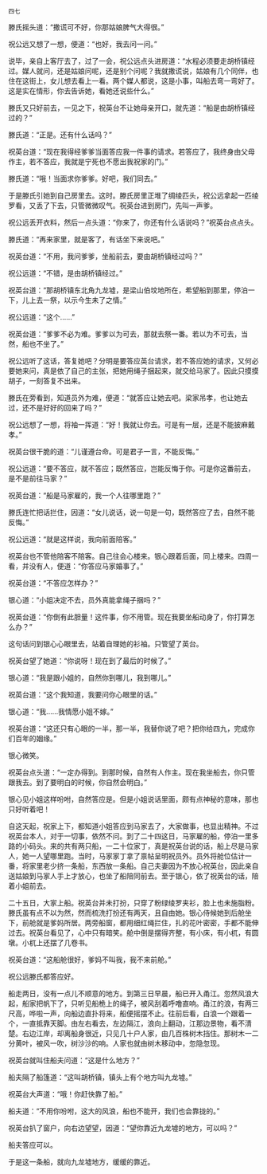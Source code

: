     四七 

   滕氏摇头道：“撒谎可不好，你那姑娘脾气大得很。”

   祝公远又想了一想，便道：“也好，我去问一问。”

   说毕，亲自上客厅去了，过了一会，祝公远点头进房道：“水程必须要走胡桥镇经过。媒人就问，还是姑娘问呢，还是别个问呢？我就撒谎说，姑娘有几个同伴，也住在这街上，女儿想去看上一看。两个媒人都说，这是小事，叫船去弯一弯好了。这是实在情形，你去告诉她，看她还说些什么。”

   滕氏又只好前去，一见之下，祝英台不让她母亲开口，就先道：“船是由胡桥镇经过的？”

   滕氏道：“正是。还有什么话吗？”

   祝英台道：“现在我得经爹爹当面答应我一件事的请求。若答应了，我终身由父母作主，若不答应，我就是宁死也不愿出我祝家的门。”

   滕氏道：“哦！当面求你爹爹。好吧，我们同去。”

   于是滕氏引她到自己房里去。这时。滕氏房里正堆了绸绫匹头，祝公远拿起一匹绫罗看，又丢了下去，只管微微叹气。祝英台进到房门，先叫一声爹。

   祝公远丢开衣料，然后一点头道：“你来了，你还有什么话说吗？”祝英台点点头。

   滕氏道：“再来家里，就是客了，有话坐下来说吧。”

   祝英台道：“不用，我问爹爹，坐船前去，要由胡桥镇经过吗？”

   祝公远道：“不错，是由胡桥镇经过。”

   祝英台道：“那胡桥镇东北角九龙墟，是梁山伯坟地所在，希望船到那里，停泊一下，儿上去一祭，以示今生未了之情。”

   祝公远道：“这个……”

   祝英台道：“爹爹不必为难。爹爹以为可去，那就去祭一番。若以为不可去，当然，船也不坐了。”

   祝公远听了这话，答复她吧？分明是要答应英台请求，若不答应她的请求，又何必要她来问，真是依了自己的主张，把她用绳子捆起来，就交给马家了。因此只摸摸胡子，一刻答复不出来。

   滕氏在旁看到，知道员外为难，便道：“就答应让她去吧。梁家吊孝，也让她去过，还不是好好的回来了吗？”

   祝公远想了一想，将袖一挥道：“好！我就让你去。可是有一层，还是不能披麻戴孝。”

   祝英台很干脆的道：“儿谨遵台命。可是君子一言，不能反悔。”

   祝公远道：“要不答应，就不答应；既然答应，岂能反悔于你。可是你这番前去，是不是前往马家？”

   祝英台道：“船是马家雇的，我一个人往哪里跑？”

   滕氏连忙把话拦住，因道：“女儿说话，说一句是一句，既然答应了去，自然不能反悔。”

   祝公远道：“就是这样说，我向前面陪客。”

   祝英台也不管他陪客不陪客。自己往会心楼来。银心跟着后面，同上楼来。四周一看，并没有人，便道：“你答应马家婚事了。”

   祝英台道：“不答应怎样办？”

   银心道：“小姐决定不去，员外真能拿绳子捆吗？”

   祝英台道：“你倒有此胆量！这件事，你不用管。现在我要坐船动身了，你打算怎么办？”

   这句话问到银心心眼里去，站着自理她的衫袖。只管望了英台。

   祝英台望了她道：“你说呀！现在到了最后的时候了。”

   银心道：“我是跟小姐的，自然你到哪儿，我到哪儿。”

   祝英台道：“这个我知道，我要问你心眼里的话。”

   银心道：“我……我情愿小姐不嫁。”

   祝英台道：“这还只有心眼的一半，那一半，我替你说了吧？把你给四九，完成你们百年的姻缘。”

   银心微笑。

   祝英台点头道：“一定办得到。到那时候，自然有人作主。现在我坐船去，你只管跟我去。到了要明白的时候，你自然会明白。”

   银心见小姐这样吩咐，自然答应是。但是小姐说话里面，颇有点神秘的意味，那也只好听着吧！

   自这天起，祝家上下，都知道小姐答应到马家去了，大家做事，也显出精神。不过祝英台本人，对于一切事，依然不问。到了二十四这日，马家雇的船，停泊一里多路的小码头。来的共有两只船，一二十位家丁，真是祝英台说的话，船上尽是马家人，她一人望哪里跑。当时，马家家丁拿了禀帖呈明祝员外。员外将舱位估计一番，将家里老少挤一条船，东西放一条船。自己夫妻因为不放心祝英台，因此亲自送姑娘到马家人手上才放心，也坐了船陪同前去。至于银心，依了祝英台的话，陪着小姐前去。

   二十五日，大家上船。祝英台并未打扮，只穿了粉绿绫罗夹衫，脸上也未施脂粉。滕氏虽有点不以为然，然而梳洗打扮还有两天，且自由她。银心侍候她到后舱坐下，前舱就是爹妈所居。两旁船窗，都用细红绳拦住，扎的花叶密密，手都不能伸过去。祝英台看见了，心中只有暗笑。舱中倒是摆得齐整，有小床，有小杌，有圆墩。小杌上还摆了几卷书。

   祝英台道：“这船舱很好，爹妈不叫我，我不来前舱。”

   祝公远滕氏都答应好。

   船走两日，没有一点儿不顺意的地方。到第三日早晨，船已开入甬江。忽然风浪大起，船家把帆下了，只听见船桅上的绳子，被风刮着呼噜直响。甬江的浪，有两三尺高，哗啦一声，向船边直扑将来，船便摇摆不止。往前后看，白浪一个跟着一个，一直抵靠天脚。由左右看去，左边隔江，浪向上翻动，江那边景物，看不清楚。右边江岸，却离船身很近，只见几十户人家，由几百株树木挡住。那树木一二分黄叶，被风一吹，树沙沙的响。人家也就由树木移动中，忽隐忽现。

   祝英台就叫住船夫问道：“这是什么地方？”

   船夫隔了船篷道：“这叫胡桥镇，镇头上有个地方叫九龙墟。”

   祝英台大声道：“哦！你赶快靠了船。”

   船夫道：“不用你吩咐，这大的风浪，船也不能开，我们也会靠拢的。”

   祝英台扒了窗户，向右边望望，因道：“望你靠近九龙墟的地方，可以吗？”

   船夫答应可以。

   于是这一条船，就向九龙墟地方，缓缓的靠近。

